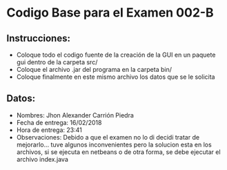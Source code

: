 # Codigo Base para el Examen 002-B

## Instrucciones:
- Coloque todo el codigo fuente de la creación de la GUI en un paquete gui dentro de la carpeta src/
- Coloque el archivo .jar del programa en la carpeta bin/
- Coloque finalmente en este mismo archivo los datos que se le solicita

## Datos:
- Nombres: Jhon Alexander Carrión Piedra
- Fecha de entrega: 16/02/2018
- Hora de entrega: 23:41
- Observaciones: Debido a que el examen no lo di decidi tratar de mejorarlo... tuve algunos inconvenientes 
                 pero la solucion esta en los archivos, si se ejecuta en netbeans o de otra forma, se debe 
                 ejecutar el archivo index.java

